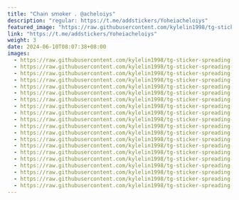 ```yaml
---
title: "𝖢𝗁𝖺𝗂𝗇 𝗌𝗆𝗈𝗄𝖾𝗋 . @acheloiys"
description: "regular: https://t.me/addstickers/Yoheiacheloiys"
featured_image: "https://raw.githubusercontent.com/kylelin1998/tg-sticker-spreading-worldwide-images/main/img/2d43aeaf-f905-4404-94eb-4c0509766673.jpg"
link: "https://t.me/addstickers/Yoheiacheloiys"
weight: 3
date: 2024-06-10T08:07:38+08:00
images:
  - https://raw.githubusercontent.com/kylelin1998/tg-sticker-spreading-worldwide-images/main/img/2d43aeaf-f905-4404-94eb-4c0509766673.jpg
  - https://raw.githubusercontent.com/kylelin1998/tg-sticker-spreading-worldwide-images/main/img/79eaf49a-d98d-4304-8d21-f57d736f9a92.jpg
  - https://raw.githubusercontent.com/kylelin1998/tg-sticker-spreading-worldwide-images/main/img/2c95ccc8-d822-45db-a0f5-cb6ba982e0d8.jpg
  - https://raw.githubusercontent.com/kylelin1998/tg-sticker-spreading-worldwide-images/main/img/64d6f3e5-eba7-4228-8444-c16ce118ceae.jpg
  - https://raw.githubusercontent.com/kylelin1998/tg-sticker-spreading-worldwide-images/main/img/3fec65b5-849d-4bf1-900b-08a553b322f8.jpg
  - https://raw.githubusercontent.com/kylelin1998/tg-sticker-spreading-worldwide-images/main/img/50a590d1-2a96-4b0d-8dc8-94c0e101b675.jpg
  - https://raw.githubusercontent.com/kylelin1998/tg-sticker-spreading-worldwide-images/main/img/ad6add1c-aa22-48ca-9d8e-72da73c1e94d.jpg
  - https://raw.githubusercontent.com/kylelin1998/tg-sticker-spreading-worldwide-images/main/img/9d8e751f-dbd7-4303-a481-d84780457dfb.jpg
  - https://raw.githubusercontent.com/kylelin1998/tg-sticker-spreading-worldwide-images/main/img/5c4b9589-5bc6-4952-a269-944a20f4ca2d.jpg
  - https://raw.githubusercontent.com/kylelin1998/tg-sticker-spreading-worldwide-images/main/img/e960a6e6-f322-4492-9a7d-9847e43bb23f.jpg
  - https://raw.githubusercontent.com/kylelin1998/tg-sticker-spreading-worldwide-images/main/img/cba734a7-24e2-46de-87fe-1d5cfcbccfd9.jpg
  - https://raw.githubusercontent.com/kylelin1998/tg-sticker-spreading-worldwide-images/main/img/a311fc48-bbd1-42e2-b932-ae7b61201c19.jpg
  - https://raw.githubusercontent.com/kylelin1998/tg-sticker-spreading-worldwide-images/main/img/4a577655-df42-456a-ba36-b7ad5b9fe35a.jpg
  - https://raw.githubusercontent.com/kylelin1998/tg-sticker-spreading-worldwide-images/main/img/d9cb6b7a-06e1-4849-9fdc-3eca814f42b5.jpg
  - https://raw.githubusercontent.com/kylelin1998/tg-sticker-spreading-worldwide-images/main/img/3a6a47fd-dc87-4239-8a5b-5dd386dd7ba3.jpg
  - https://raw.githubusercontent.com/kylelin1998/tg-sticker-spreading-worldwide-images/main/img/bb703749-f3fb-4951-a7e9-559ec5cdd13a.jpg
  - https://raw.githubusercontent.com/kylelin1998/tg-sticker-spreading-worldwide-images/main/img/9cc4f8ae-fef4-4a42-be43-f30128233c54.jpg
  - https://raw.githubusercontent.com/kylelin1998/tg-sticker-spreading-worldwide-images/main/img/bd897056-4863-4250-b834-1bf3ee7b9c0d.jpg
  - https://raw.githubusercontent.com/kylelin1998/tg-sticker-spreading-worldwide-images/main/img/521193ed-7b29-4663-81ea-af79ecd102f7.jpg
  - https://raw.githubusercontent.com/kylelin1998/tg-sticker-spreading-worldwide-images/main/img/553e2324-eb48-4114-8ab0-2273a809878b.jpg
---
```

